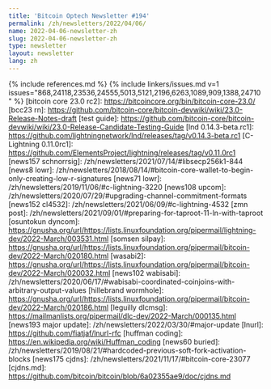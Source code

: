 ```yaml
---
title: 'Bitcoin Optech Newsletter #194'
permalink: /zh/newsletters/2022/04/06/
name: 2022-04-06-newsletter-zh
slug: 2022-04-06-newsletter-zh
type: newsletter
layout: newsletter
lang: zh
---
```


{% include references.md %}
{% include linkers/issues.md v=1 issues="868,24118,23536,24555,5013,5121,2196,6263,1089,909,1388,24710" %}
[bitcoin core 23.0 rc2]: https://bitcoincore.org/bin/bitcoin-core-23.0/
[bcc23 rn]: https://github.com/bitcoin-core/bitcoin-devwiki/wiki/23.0-Release-Notes-draft
[test guide]: https://github.com/bitcoin-core/bitcoin-devwiki/wiki/23.0-Release-Candidate-Testing-Guide
[lnd 0.14.3-beta.rc1]: https://github.com/lightningnetwork/lnd/releases/tag/v0.14.3-beta.rc1
[C-Lightning 0.11.0rc1]: https://github.com/ElementsProject/lightning/releases/tag/v0.11.0rc1
[news157 schnorrsig]: /zh/newsletters/2021/07/14/#libsecp256k1-844
[news8 lowr]: /zh/newsletters/2018/08/14/#bitcoin-core-wallet-to-begin-only-creating-low-r-signatures
[news71 lowr]: /zh/newsletters/2019/11/06/#c-lightning-3220
[news108 upcom]: /zh/newsletters/2020/07/29/#upgrading-channel-commitment-formats
[news152 cl4532]: /zh/newsletters/2021/06/09/#c-lightning-4532
[zmn post]: /zh/newsletters/2021/09/01/#preparing-for-taproot-11-ln-with-taproot
[osuntokun dyncom]: https://gnusha.org/url/https://lists.linuxfoundation.org/pipermail/lightning-dev/2022-March/003531.html
[somsen silpay]: https://gnusha.org/url/https://lists.linuxfoundation.org/pipermail/bitcoin-dev/2022-March/020180.html
[wasabi2]: https://gnusha.org/url/https://lists.linuxfoundation.org/pipermail/bitcoin-dev/2022-March/020032.html
[news102 wabisabi]: /zh/newsletters/2020/06/17/#wabisabi-coordinated-coinjoins-with-arbitrary-output-values
[hillebrand wormhole]: https://gnusha.org/url/https://lists.linuxfoundation.org/pipermail/bitcoin-dev/2022-March/020186.html
[leguilly dlcmsg]: https://mailmanlists.org/pipermail/dlc-dev/2022-March/000135.html
[news193 major update]: /zh/newsletters/2022/03/30/#major-update
[lnurl]: https://github.com/fiatjaf/lnurl-rfc
[huffman coding]: https://en.wikipedia.org/wiki/Huffman_coding
[news60 buried]: /zh/newsletters/2019/08/21/#hardcoded-previous-soft-fork-activation-blocks
[news175 cjdns]: /zh/newsletters/2021/11/17/#bitcoin-core-23077
[cjdns.md]: https://github.com/bitcoin/bitcoin/blob/6a02355ae9/doc/cjdns.md
